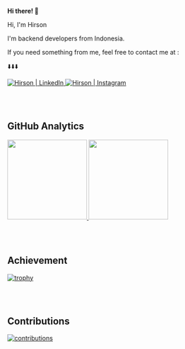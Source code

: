 <b> Hi there! 👋 </b>

<p>  Hi, I'm Hirson </p>
  <p> I'm backend developers from Indonesia.</p>
    <p> If you need something from me, feel free to contact me at : </p>
      <p> ⬇️⬇️⬇️ </p>

<a href="https://www.linkedin.com/in/hirson-abdal-w-4aaaba305/">
  <img src="https://img.shields.io/badge/LinkedIn-%230077B5.svg?&style=flat-square&logo=linkedin&logoColor=white" alt="Hirson | LinkedIn" target="_blank">
</a>

<a href="https://www.instagram.com/hrson.a/">
  <img src="https://img.shields.io/badge/Instagram-%23E4405F.svg?&style=flat-square&logo=instagram&logoColor=white" alt="Hirson | Instagram" target="_blank">
</a>

<br> <br>
<!-- ![GitHub stats](https://github-readme-stats.vercel.app/api?username=hirsonkun&count_private=true&show_icons=true&include_all_commits=true&theme=material-palenight) -->
## GitHub Analytics

<p align="left">
<a href="https://github.com/hirsonkun">
  <img height="180em" src="https://github-readme-stats-eight-theta.vercel.app/api?username=hirsonkun&show_icons=true&theme=material-palenight&include_all_commits=true&count_private=true"/>
  <img height="180em" src="https://github-readme-stats-eight-theta.vercel.app/api/top-langs/?username=hirsonkun&layout=compact&langs_count=8&theme=material-palenight"/>
</a>
</p>

<br><br>
## Achievement
[![trophy](https://github-profile-trophy.vercel.app/?username=hirsonkun&theme=onedark&no-bg=false)](https://github.com/hirsonkun)

<br/><br/>
## Contributions

[![contributions](https://github-readme-activity-graph.vercel.app/graph?username=hirsonkun&theme=github-compact&area=true)](https://github.com/hirsonkun)
